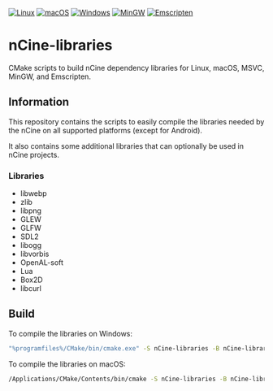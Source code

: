 [![Linux](https://github.com/nCine/nCine-libraries/workflows/Linux/badge.svg)](https://github.com/nCine/nCine-libraries/actions?workflow=Linux)
[![macOS](https://github.com/nCine/nCine-libraries/workflows/macOS/badge.svg)](https://github.com/nCine/nCine-libraries/actions?workflow=macOS)
[![Windows](https://github.com/nCine/nCine-libraries/workflows/Windows/badge.svg)](https://github.com/nCine/nCine-libraries/actions?workflow=Windows)
[![MinGW](https://github.com/nCine/nCine-libraries/workflows/MinGW/badge.svg)](https://github.com/nCine/nCine-libraries/actions?workflow=MinGW)
[![Emscripten](https://github.com/nCine/nCine-libraries/workflows/Emscripten/badge.svg)](https://github.com/nCine/nCine-libraries/actions?workflow=Emscripten)

# nCine-libraries

CMake scripts to build nCine dependency libraries for Linux, macOS, MSVC, MinGW, and Emscripten.

## Information

This repository contains the scripts to easily compile the libraries needed by the nCine on all supported platforms (except for Android).

It also contains some additional libraries that can optionally be used in nCine projects.

### Libraries

- libwebp
- zlib
- libpng
- GLEW
- GLFW
- SDL2
- libogg
- libvorbis
- OpenAL-soft
- Lua
- Box2D
- libcurl

## Build

To compile the libraries on Windows:

```bash
"%programfiles%/CMake/bin/cmake.exe" -S nCine-libraries -B nCine-libraries-build
```

To compile the libraries on macOS:

```bash
/Applications/CMake/Contents/bin/cmake -S nCine-libraries -B nCine-libraries-build
```
